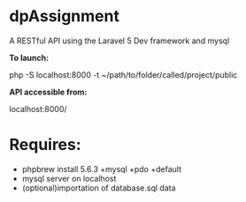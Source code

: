 dpAssignment
============
A RESTful API using the Laravel 5 Dev framework and mysql

**To launch:**

php -S localhost:8000 -t ~/path/to/folder/called/project/public

**API accessible from:**

localhost:8000/

**Requires:**
==
- phpbrew install 5.6.3 +mysql +pdo +default
- mysql server on localhost
- (optional)importation of database.sql data

